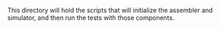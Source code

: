 This directory will hold the scripts that will initialize the assembler and simulator, and then run the tests with those components.
